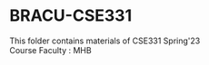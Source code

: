 # BRACU-CSE331
<html>
  <body>
  This folder contains materials of CSE331 Spring'23 <br/>
  Course Faculty : MHB 
  </body>
</html>

